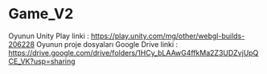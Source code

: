 # Game_V2
Oyunun Unity Play linki : https://play.unity.com/mg/other/webgl-builds-206228
Oyunun proje dosyaları Google Drive linki : https://drive.google.com/drive/folders/1HCy_bLAAwG4ffkMa2Z3UDZvjUpQCE_VK?usp=sharing
